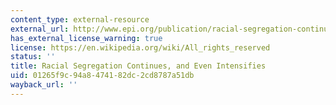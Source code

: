 ```yaml
---
content_type: external-resource
external_url: http://www.epi.org/publication/racial-segregation-continues-intensifies/
has_external_license_warning: true
license: https://en.wikipedia.org/wiki/All_rights_reserved
status: ''
title: Racial Segregation Continues, and Even Intensifies
uid: 01265f9c-94a8-4741-82dc-2cd8787a51db
wayback_url: ''
---
```

